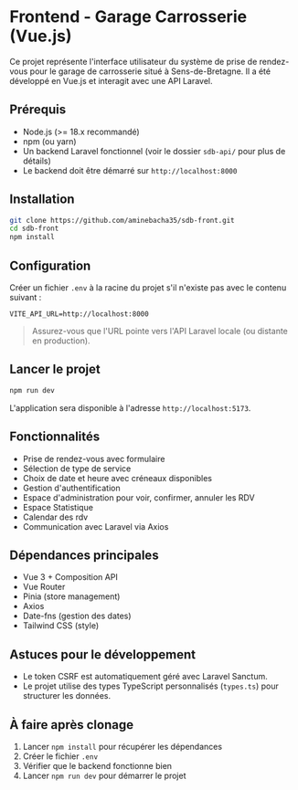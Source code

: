 # Frontend - Garage Carrosserie (Vue.js)

Ce projet représente l'interface utilisateur du système de prise de rendez-vous pour le garage de carrosserie situé à Sens-de-Bretagne. Il a été développé en Vue.js et interagit avec une API Laravel.

## Prérequis

- Node.js (>= 18.x recommandé)
- npm (ou yarn)
- Un backend Laravel fonctionnel (voir le dossier `sdb-api/` pour plus de détails)
- Le backend doit être démarré sur `http://localhost:8000`

## Installation

```bash
git clone https://github.com/aminebacha35/sdb-front.git
cd sdb-front
npm install
```

## Configuration

Créer un fichier `.env` à la racine du projet s'il n'existe pas avec le contenu suivant :

```
VITE_API_URL=http://localhost:8000
```

> Assurez-vous que l'URL pointe vers l'API Laravel locale (ou distante en production).

## Lancer le projet

```bash
npm run dev
```

L'application sera disponible à l'adresse `http://localhost:5173`.


## Fonctionnalités

- Prise de rendez-vous avec formulaire
- Sélection de type de service
- Choix de date et heure avec créneaux disponibles
- Gestion d'authentification
- Espace d'administration pour voir, confirmer, annuler les RDV
- Espace Statistique
- Calendar des rdv
- Communication avec Laravel via Axios

## Dépendances principales

- Vue 3 + Composition API
- Vue Router
- Pinia (store management)
- Axios
- Date-fns (gestion des dates)
- Tailwind CSS (style)

## Astuces pour le développement

- Le token CSRF est automatiquement géré avec Laravel Sanctum.
- Le projet utilise des types TypeScript personnalisés (`types.ts`) pour structurer les données.

## À faire après clonage

1. Lancer `npm install` pour récupérer les dépendances
2. Créer le fichier `.env`
3. Vérifier que le backend fonctionne bien
4. Lancer `npm run dev` pour démarrer le projet
